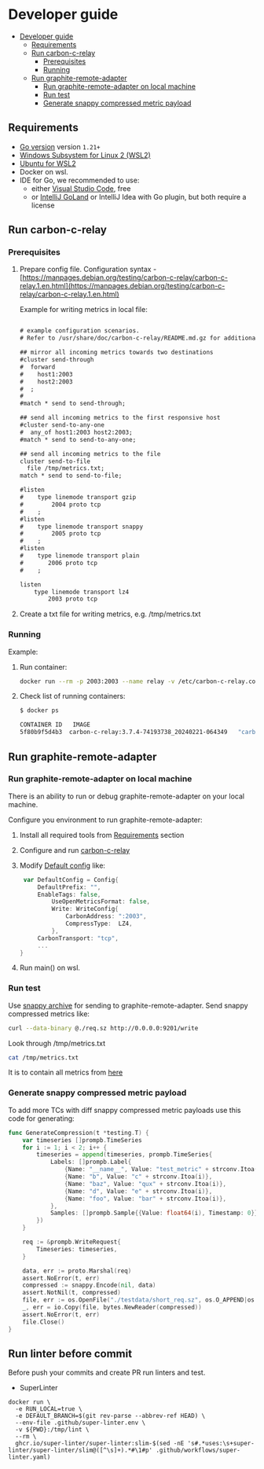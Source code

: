 # Developer guide

* [Developer guide](#developer-guide)
  * [Requirements](#requirements)
  * [Run carbon-c-relay](#run-carbon-c-relay)
    * [Prerequisites](#prerequisites)
    * [Running](#running)
  * [Run graphite-remote-adapter](#run-graphite-remote-adapter)
    * [Run graphite-remote-adapter on local machine](#run-graphite-remote-adapter-on-local-machine)
    * [Run test](#run-test)
    * [Generate snappy compressed metric payload](#generate-snappy-compressed-metric-payload)

## Requirements

* [Go version](https://go.dev/dl/) version `1.21+`
* [Windows Subsystem for Linux 2 (WSL2)](https://docs.microsoft.com/en-us/windows/wsl/install)
* [Ubuntu for WSL2](https://canonical-ubuntu-wsl.readthedocs-hosted.com/en/latest/guides/install-ubuntu-wsl2/)
* Docker on wsl.
* IDE for Go, we recommended to use:
  * either [Visual Studio Code](https://code.visualstudio.com/), free
  * or [IntelliJ GoLand](https://www.jetbrains.com/go/) or IntelliJ Idea with Go plugin, but both require a license

## Run carbon-c-relay

### Prerequisites

1. Prepare config file. Configuration syntax - [https://manpages.debian.org/testing/carbon-c-relay/carbon-c-relay.1.en.html](https://manpages.debian.org/testing/carbon-c-relay/carbon-c-relay.1.en.html)

   Example for writing metrics in local file:

   ```txt

   # example configuration scenarios.
   # Refer to /usr/share/doc/carbon-c-relay/README.md.gz for additional examples!

   ## mirror all incoming metrics towards two destinations
   #cluster send-through
   #  forward
   #    host1:2003
   #    host2:2003
   #  ;
   #
   #match * send to send-through;

   ## send all incoming metrics to the first responsive host
   #cluster send-to-any-one
   #  any_of host1:2003 host2:2003;
   #match * send to send-to-any-one;

   ## send all incoming metrics to the file
   cluster send-to-file
     file /tmp/metrics.txt;
   match * send to send-to-file;

   #listen
   #    type linemode transport gzip
   #        2004 proto tcp
   #    ;
   #listen
   #    type linemode transport snappy
   #        2005 proto tcp
   #    ;
   #listen
   #    type linemode transport plain
   #       2006 proto tcp
   #    ;

   listen
       type linemode transport lz4
           2003 proto tcp

   ```

2. Create a txt file for writing metrics, e.g. /tmp/metrics.txt

### Running

Example:

1. Run container:

    ```bash
    docker run --rm -p 2003:2003 --name relay -v /etc/carbon-c-relay.conf:/etc/carbon-c-relay.conf:ro -v /tmp/metrics.txt:/tmp/metrics.txt %link to carbon relay artifact% -f /etc/carbon-c-relay.conf
    ```

2. Check list of running containers:

    ```bash
    $ docker ps

    CONTAINER ID   IMAGE                                                                                                                 COMMAND                  CREATED         STATUS         PORTS                                       NAMES
    5f80b9f5d4b3  carbon-c-relay:3.7.4-74193738_20240221-064349   "carbon-c-relay -f …"   7 seconds ago   Up 6 seconds   0.0.0.0:2003->2003/tcp, :::2003->2003/tcp   relay
    ```

## Run graphite-remote-adapter

### Run graphite-remote-adapter on local machine

There is an ability to run or debug graphite-remote-adapter on your local machine.

Configure you environment to run graphite-remote-adapter:

1. Install all required tools from [Requirements](#requirements) section
2. Configure and run [carbon-c-relay](#run-carbon-c-relay)
3. Modify [Default config](../../../client/graphite/config/config.go#L66) like:

   ```go
    var DefaultConfig = Config{
        DefaultPrefix: "",
        EnableTags: false,
            UseOpenMetricsFormat: false,
            Write: WriteConfig{
                CarbonAddress: ":2003",
                CompressType:  LZ4,
            },
        CarbonTransport: "tcp",
        ...
   }
   ```

4. Run main() on wsl.

### Run test

Use [snappy archive](../../../client/graphite/testdata/req.sz) for sending to graphite-remote-adapter.
Send snappy compressed metrics like:

```bash
curl --data-binary @./req.sz http://0.0.0.0:9201/write
```

Look through /tmp/metrics.txt

```bash
cat /tmp/metrics.txt
```

It is to contain all metrics from [here](../../../client/graphite/testdata/sample.txt)

### Generate snappy compressed metric payload

To add more TCs with diff snappy compressed metric payloads use this code for generating:

```go
func GenerateCompression(t *testing.T) {
    var timeseries []prompb.TimeSeries
    for i := 1; i < 2; i++ {
        timeseries = append(timeseries, prompb.TimeSeries{
            Labels: []prompb.Label{
                {Name: "__name__", Value: "test_metric" + strconv.Itoa(i)},
                {Name: "b", Value: "c" + strconv.Itoa(i)},
                {Name: "baz", Value: "qux" + strconv.Itoa(i)},
                {Name: "d", Value: "e" + strconv.Itoa(i)},
                {Name: "foo", Value: "bar" + strconv.Itoa(i)},
            },
            Samples: []prompb.Sample{{Value: float64(i), Timestamp: 0}},
        })
    }

    req := &prompb.WriteRequest{
        Timeseries: timeseries,
    }

    data, err := proto.Marshal(req)
    assert.NoError(t, err)
    compressed := snappy.Encode(nil, data)
    assert.NotNil(t, compressed)
    file, err := os.OpenFile("./testdata/short_req.sz", os.O_APPEND|os.O_CREATE|os.O_WRONLY, 0644)
    _, err = io.Copy(file, bytes.NewReader(compressed))
    assert.NoError(t, err)
    file.Close()
}
```
## Run linter before commit
Before push your commits and create PR run linters and test.
* SuperLinter
```shell
docker run \
  -e RUN_LOCAL=true \
  -e DEFAULT_BRANCH=$(git rev-parse --abbrev-ref HEAD) \
  --env-file .github/super-linter.env \
  -v ${PWD}:/tmp/lint \
  --rm \
  ghcr.io/super-linter/super-linter:slim-$(sed -nE 's#.*uses:\s+super-linter/super-linter/slim@([^\s]+).*#\1#p' .github/workflows/super-linter.yaml)
```
